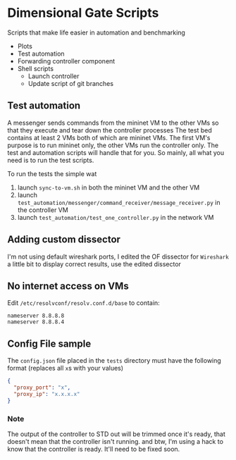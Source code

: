 # Dimensional Gate Scripts 
 
Scripts that make life easier in automation and benchmarking 
- Plots 
- Test automation 
- Forwarding controller component
- Shell scripts
    - Launch controller
    - Update script of git branches

## Test automation
A messenger sends commands from the mininet VM to the other VMs so that they
execute and tear down the controller processes 
The test bed contains at least 2 VMs both of which are mininet VMs. The first
VM's purpose is to run mininet only, the other VMs run the controller
only. The test and automation scripts will handle that for you. So mainly, all 
what you need is to run the test scripts. 
 
To run the tests the simple wat 
1) launch `sync-to-vm.sh` in both the mininet VM and the other VM 
2) launch `test_automation/messenger/command_receiver/message_receiver.py` in
the controller VM 
3) launch `test_automation/test_one_controller.py` in the network VM 

## Adding custom dissector
I'm not using default wireshark ports, I edited the OF dissector for `Wireshark` a little bit
to display correct results, use the edited dissector

## No internet access on VMs
Edit `/etc/resolvconf/resolv.conf.d/base` to contain:

```
nameserver 8.8.8.8
nameserver 8.8.8.4
```

## Config File sample
The `config.json` file placed in the `tests` directory must have the following format (replaces all `x`s with your values)

```JSON
{
  "proxy_port": "x",
  "proxy_ip": "x.x.x.x"
}
```

### Note
The output of the controller to STD out will be trimmed once it's ready, that doesn't mean that the controller
isn't running. and btw, I'm using a hack to know that the controller is ready. It'll need to be fixed soon.
